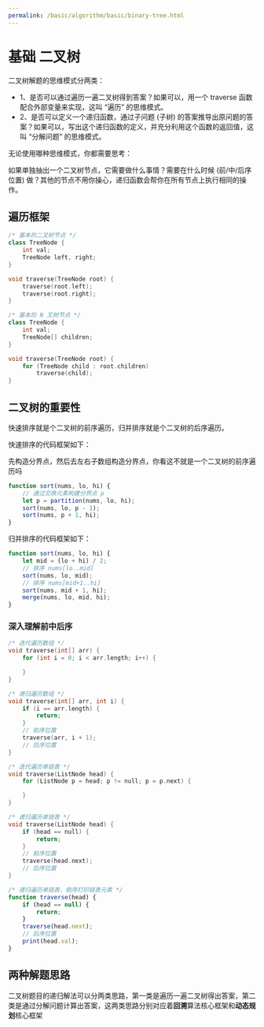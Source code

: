 ```yaml
---
permalink: /basic/algorithm/basic/binary-tree.html
---
```


# 基础 二叉树

二叉树解题的思维模式分两类：

- 1、是否可以通过遍历一遍二叉树得到答案？如果可以，用一个 traverse 函数配合外部变量来实现，这叫 “遍历” 的思维模式。
- 2、是否可以定义一个递归函数，通过子问题 (子树) 的答案推导出原问题的答案？如果可以，写出这个递归函数的定义，并充分利用这个函数的返回值，这叫 “分解问题” 的思维模式。

无论使用哪种思维模式，你都需要思考：

如果单独抽出一个二叉树节点，它需要做什么事情？需要在什么时候 (前/中/后序位置) 做？其他的节点不用你操心，递归函数会帮你在所有节点上执行相同的操作。

## 遍历框架

```cpp
/* 基本的二叉树节点 */
class TreeNode {
    int val;
    TreeNode left, right;
}

void traverse(TreeNode root) {
    traverse(root.left);
    traverse(root.right);
}
```

```cpp
/* 基本的 N 叉树节点 */
class TreeNode {
    int val;
    TreeNode[] children;
}

void traverse(TreeNode root) {
    for (TreeNode child : root.children)
        traverse(child);
}
```

## 二叉树的重要性

快速排序就是个二叉树的前序遍历，归并排序就是个二叉树的后序遍历。

快速排序的代码框架如下：

先构造分界点，然后去左右子数组构造分界点，你看这不就是一个二叉树的前序遍历吗

```js
function sort(nums, lo, hi) {
    // 通过交换元素构建分界点 p
    let p = partition(nums, lo, hi);
    sort(nums, lo, p - 1);
    sort(nums, p + 1, hi);
}
```

归并排序的代码框架如下：

```js
function sort(nums, lo, hi) {
    let mid = (lo + hi) / 2;
    // 排序 nums[lo..mid]
    sort(nums, lo, mid);
    // 排序 nums[mid+1..hi]
    sort(nums, mid + 1, hi);
    merge(nums, lo, mid, hi);
}
```

### 深入理解前中后序

```cpp
/* 迭代遍历数组 */
void traverse(int[] arr) {
    for (int i = 0; i < arr.length; i++) {

    }
}

/* 递归遍历数组 */
void traverse(int[] arr, int i) {
    if (i == arr.length) {
        return;
    }
    // 前序位置
    traverse(arr, i + 1);
    // 后序位置
}
```

```cpp
/* 迭代遍历单链表 */
void traverse(ListNode head) {
    for (ListNode p = head; p != null; p = p.next) {

    }
}

/* 递归遍历单链表 */
void traverse(ListNode head) {
    if (head == null) {
        return;
    }
    // 前序位置
    traverse(head.next);
    // 后序位置
}
```

```js
/* 递归遍历单链表，倒序打印链表元素 */
function traverse(head) {
    if (head == null) {
        return;
    }
    traverse(head.next);
    // 后序位置
    print(head.val);
}
```

## 两种解题思路

二叉树题目的递归解法可以分两类思路，第一类是遍历一遍二叉树得出答案，第二类是通过分解问题计算出答案，这两类思路分别对应着**回溯**算法核心框架和**动态规划**核心框架

